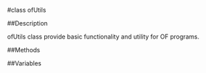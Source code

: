 #class ofUtils


##Description





ofUtils class provide basic functionality and utility for OF programs.








##Methods



##Variables



